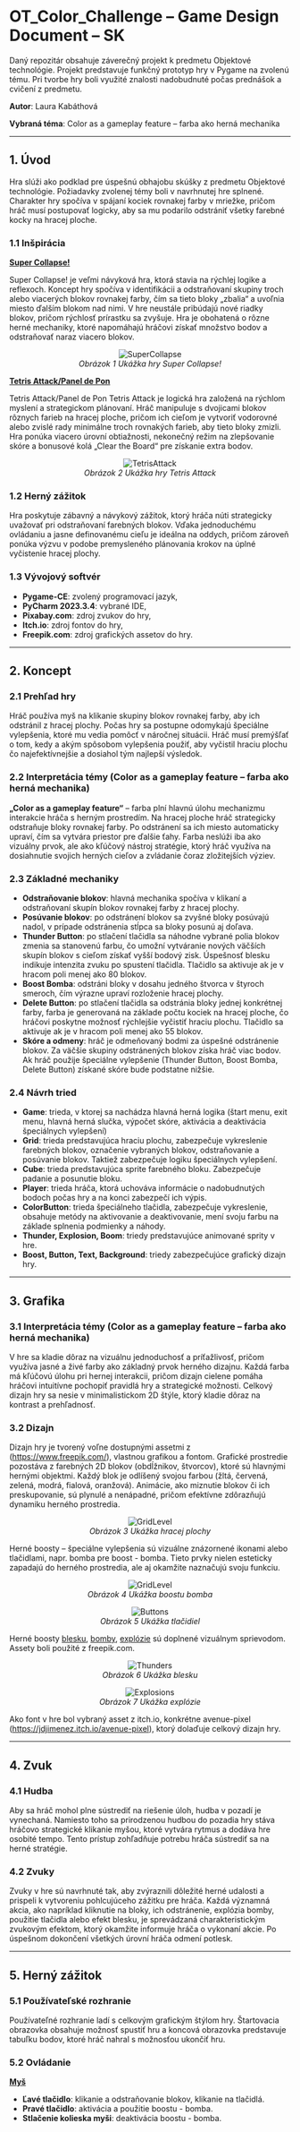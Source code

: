 # **OT_Color_Challenge – Game Design Document – SK**

Daný repozitár obsahuje záverečný projekt k predmetu Objektové technológie. Projekt predstavuje funkčný prototyp hry v Pygame na zvolenú tému. Pri tvorbe hry boli využité znalosti nadobudnuté počas prednášok a cvičení z predmetu.

**Autor**: Laura Kabáthová

**Vybraná téma**: Color as a gameplay feature – farba ako herná mechanika

---
## **1. Úvod**
Hra slúži ako podklad pre úspešnú obhajobu skúšky z predmetu Objektové technológie. Požiadavky zvolenej témy boli v navrhnutej hre splnené. Charakter hry spočíva v spájaní kociek rovnakej farby v mriežke, pričom hráč musí postupovať logicky, aby sa mu podarilo odstrániť všetky farebné kocky na hracej ploche.

### **1.1 Inšpirácia**
<ins>**Super Collapse!**</ins>

Super Collapse! je veľmi návyková hra, ktorá stavia na rýchlej logike a reflexoch.  Koncept hry spočíva v identifikácii a odstraňovaní skupiny troch alebo viacerých blokov rovnakej farby, čím sa tieto bloky „zbalia“ a uvoľnia miesto ďalším blokom nad nimi. V hre neustále pribúdajú nové riadky blokov, pričom rýchlosť prírastku sa zvyšuje. Hra je obohatená o rôzne herné mechaniky, ktoré napomáhajú hráčovi získať množstvo bodov a odstraňovať naraz viacero blokov.

<p align="center">
  <img src="https://github.com/LauraKabath/OT_ColorChallenge/blob/master/super_collapse.png" alt="SuperCollapse">
  <br>
  <em>Obrázok 1 Ukážka hry Super Collapse!</em>
</p>

<ins>**Tetris Attack/Panel de Pon**</ins>

Tetris Attack/Panel de Pon
Tetris Attack je logická hra založená na rýchlom myslení a strategickom plánovaní. Hráč manipuluje s dvojicami blokov rôznych farieb na hracej ploche, pričom ich cieľom je vytvoriť vodorovné alebo zvislé rady minimálne troch rovnakých farieb, aby tieto bloky zmizli. Hra ponúka viacero úrovní obtiažnosti, nekonečný režim na zlepšovanie skóre a bonusové kolá „Clear the Board“ pre získanie extra bodov.

<p align="center">
  <img src="https://github.com/LauraKabath/OT_ColorChallenge/blob/master/tetris_attack.png" alt="TetrisAttack">
  <br>
  <em>Obrázok 2 Ukážka hry Tetris Attack</em>
</p>

### **1.2 Herný zážitok**
Hra poskytuje zábavný a návykový zážitok, ktorý hráča núti strategicky uvažovať pri odstraňovaní farebných blokov. Vďaka jednoduchému ovládaniu a jasne definovanému cieľu je ideálna na oddych, pričom zároveň ponúka výzvu v podobe premysleného plánovania krokov na úplné vyčistenie hracej plochy.

### **1.3 Vývojový softvér**
- **Pygame-CE**: zvolený programovací jazyk,
-	**PyCharm 2023.3.4**: vybrané IDE,
-	**Pixabay.com**: zdroj zvukov do hry,
-	**Itch.io**: zdroj fontov do hry,
-	**Freepik.com**: zdroj grafických assetov do hry.

---
## **2. Koncept**

### **2.1 Prehľad hry**
Hráč používa myš na klikanie skupiny blokov rovnakej farby, aby ich odstránil z hracej plochy.  Počas hry sa postupne odomykajú špeciálne vylepšenia, ktoré mu vedia pomôcť v náročnej situácii.  Hráč musí premýšľať o tom, kedy a akým spôsobom vylepšenia použiť, aby vyčistil hraciu plochu čo najefektívnejšie a dosiahol tým najlepší výsledok.

### **2.2 Interpretácia témy (Color as a gameplay feature – farba ako herná mechanika)**
**„Color as a gameplay feature“** – farba plní hlavnú úlohu mechanizmu interakcie hráča s herným prostredím. Na hracej ploche hráč strategicky odstraňuje bloky rovnakej farby. Po odstránení sa ich miesto automaticky upraví, čím sa vytvára priestor pre ďalšie ťahy. Farba neslúži iba ako vizuálny prvok, ale ako kľúčový nástroj stratégie, ktorý hráč využíva na dosiahnutie svojich herných cieľov a zvládanie čoraz zložitejších výziev.

### **2.3 Základné mechaniky**
-	**Odstraňovanie blokov**: hlavná mechanika spočíva v klikaní a odstraňovaní skupín blokov rovnakej farby z hracej plochy.
-	**Posúvanie blokov**: po odstránení blokov sa zvyšné bloky posúvajú nadol, v prípade odstránenia stĺpca sa bloky posunú aj doľava.
-	**Thunder Button**: po stlačení tlačidla sa náhodne vybrané polia blokov zmenia sa stanovenú farbu, čo umožní vytváranie nových väčších skupín blokov s cieľom získať vyšší bodový zisk. Úspešnosť blesku indikuje intenzita zvuku po spustení tlačidla. Tlačidlo sa aktivuje ak je v hracom poli menej ako 80 blokov.
-	**Boost Bomba**: odstráni bloky v dosahu jedného štvorca v štyroch smeroch, čím výrazne upraví rozloženie hracej plochy.
-	**Delete Button**: po stlačení tlačidla sa odstránia bloky jednej konkrétnej farby, farba je generovaná na základe počtu kociek na hracej ploche, čo hráčovi poskytne možnosť rýchlejšie vyčistiť hraciu plochu. Tlačidlo sa aktivuje ak je v hracom poli menej ako 55 blokov.
-	**Skóre a odmeny**: hráč je odmeňovaný bodmi za úspešné odstránenie blokov. Za väčšie skupiny odstránených blokov získa hráč viac bodov. Ak hráč použije špeciálne vylepšenie (Thunder Button, Boost Bomba, Delete Button) získané skóre bude podstatne nižšie.

### **2.4 Návrh tried**
- **Game**: trieda, v ktorej sa nachádza hlavná herná logika (štart menu, exit menu, hlavná herná slučka, výpočet skóre, aktivácia a deaktivácia špeciálnych vylepšení)
-	**Grid**: trieda predstavujúca hraciu plochu, zabezpečuje vykreslenie farebných blokov, označenie vybraných blokov, odstraňovanie a posúvanie blokov. Taktiež zabezpečuje logiku špeciálnych vylepšení.
-	**Cube**: trieda predstavujúca sprite farebného bloku. Zabezpečuje padanie a posunutie bloku.
-	**Player**: trieda hráča, ktorá uchováva informácie o nadobudnutých bodoch počas hry a na konci zabezpečí ich výpis.
-	**ColorButton**: trieda špeciálneho tlačidla, zabezpečuje vykreslenie, obsahuje metódy na aktivovanie a deaktivovanie, mení svoju farbu na základe splnenia podmienky a náhody.
-	**Thunder, Explosion, Boom**: triedy predstavujúce animované sprity v hre.
-	**Boost, Button, Text, Background**: triedy zabezpečujúce grafický dizajn hry.

---
## **3. Grafika**

### **3.1 Interpretácia témy (Color as a gameplay feature – farba ako herná mechanika)**
V hre sa kladie dôraz na vizuálnu jednoduchosť a príťažlivosť, pričom využíva jasné a živé farby ako základný prvok herného dizajnu. Každá farba má kľúčovú úlohu pri hernej interakcii, pričom dizajn cielene pomáha hráčovi intuitívne pochopiť pravidlá hry a strategické možnosti.  Celkový dizajn hry sa nesie v minimalistickom 2D štýle, ktorý kladie dôraz na kontrast a prehľadnosť.

### **3.2 Dizajn**
Dizajn hry je tvorený voľne dostupnými assetmi z (https://www.freepik.com/), vlastnou grafikou a fontom. Grafické prostredie pozostáva z farebných 2D blokov (obdĺžnikov, štvorcov), ktoré sú hlavnými hernými objektmi. Každý blok je odlíšený svojou farbou (žltá, červená, zelená, modrá, fialová, oranžová). Animácie, ako miznutie blokov či ich preskupovanie, sú plynulé a nenápadné, pričom efektívne zdôrazňujú dynamiku herného prostredia.

<p align="center">
  <img src="https://github.com/LauraKabath/OT_ColorChallenge/blob/master/grid_level.png" alt="GridLevel">
  <br>
  <em>Obrázok 3 Ukážka hracej plochy</em>
</p>

Herné boosty – špeciálne vylepšenia sú vizuálne znázornené ikonami alebo tlačidlami, napr. bomba pre boost - bomba. Tieto prvky nielen esteticky zapadajú do herného prostredia, ale aj okamžite naznačujú svoju funkciu.

<p align="center">
  <img src="https://github.com/LauraKabath/OT_ColorChallenge/blob/master/boosts.png" alt="GridLevel">
  <br>
  <em>Obrázok 4 Ukážka boostu bomba</em>
</p>

<p align="center">
  <img src="https://github.com/LauraKabath/OT_ColorChallenge/blob/master/buttons.png" alt="Buttons">
  <br>
  <em>Obrázok 5 Ukážka tlačidiel</em>
</p>

Herné boosty [blesku](https://www.freepik.com/free-vector/realistic-lightnings-collection_16143900.htm#fromView=search&page=1&position=15&uuid=d6e5ff62-8664-428d-9385-ac7143840272&new_detail=true), [bomby](https://www.freepik.com/free-vector/explosion-effect-collection-cartoon-design_4833064.htm#fromView=search&page=1&position=46&uuid=2fd4f348-f89c-4d1f-b7c8-c80bb5f49a13&query=bomb+explosion), [explózie](https://www.freepik.com/free-vector/set-explosion-effect-cartoon-comic-style_11053545.htm#fromView=search&page=1&position=2&uuid=db970cb2-c90c-4e0a-80ab-8d6b6348f437) sú doplnené vizuálnym sprievodom. Assety boli použité z freepik.com.

<p align="center">
  <img src="https://github.com/LauraKabath/OT_ColorChallenge/blob/master/thunders.png" alt="Thunders">
  <br>
  <em>Obrázok 6 Ukážka blesku</em>
</p>

<p align="center">
  <img src="https://github.com/LauraKabath/OT_ColorChallenge/blob/master/explosions.png" alt="Explosions">
  <br>
  <em>Obrázok 7 Ukážka explózie</em>
</p>

Ako font v hre bol vybraný asset z itch.io, konkrétne avenue-pixel (https://jdjimenez.itch.io/avenue-pixel), ktorý dolaďuje celkový dizajn hry.

---
## **4. Zvuk**

### **4.1 Hudba**
Aby sa hráč mohol plne sústrediť na riešenie úloh, hudba v pozadí je vynechaná. Namiesto toho sa prirodzenou hudbou do pozadia hry stáva hráčovo strategické klikanie myšou, ktoré vytvára rytmus a dodáva hre osobité tempo. Tento prístup zohľadňuje potrebu hráča sústrediť sa na herné stratégie.

### **4.2 Zvuky**
Zvuky v hre sú navrhnuté tak, aby zvýraznili dôležité herné udalosti a prispeli k vytvoreniu pohlcujúceho zážitku pre hráča. Každá významná akcia, ako napríklad kliknutie na bloky, ich odstránenie, explózia bomby, použitie tlačidla alebo efekt blesku, je sprevádzaná charakteristickým zvukovým efektom, ktorý okamžite informuje hráča o vykonaní akcie. Po úspešnom dokončení všetkých úrovní hráča odmení potlesk.

---
## **5. Herný zážitok**

### **5.1 Používateľské rozhranie**
Používateľné rozhranie ladí s celkovým grafickým štýlom hry. Štartovacia obrazovka obsahuje možnosť spustiť hru a koncová obrazovka predstavuje tabuľku bodov, ktoré hráč nahral s možnosťou ukončiť hru.

### **5.2 Ovládanie**
<ins>**Myš**</ins> 
- **Ľavé tlačidlo**: klikanie a odstraňovanie blokov, klikanie na tlačidlá.
- **Pravé tlačidlo**: aktivácia a použitie boostu - bomba.
- **Stlačenie kolieska myši**: deaktivácia boostu - bomba.
